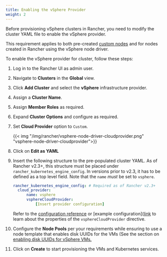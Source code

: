 ```yaml
---
title: Enabling the vSphere Provider
weight: 2
---
```

Before provisioning vSphere clusters in Rancher, you need to modify the cluster YAML file to enable the vSphere provider.

This requirement applies to both pre-created [custom nodes]({{<baseurl>}}/rancher/v2.x/en/cluster-provisioning/rke-clusters/custom-nodes/) and for nodes created in Rancher using the vSphere node driver.

To enable the vSphere provider for cluster, follow these steps:

1. Log in to the Rancher UI as admin user.
2. Navigate to **Clusters** in the **Global** view.
3. Click **Add Cluster** and select the **vSphere** infrastructure provider.
4. Assign a **Cluster Name**.
5. Assign **Member Roles** as required.
6. Expand **Cluster Options** and configure as required.
7. Set **Cloud Provider** option to `Custom`.

    {{< img "/img/rancher/vsphere-node-driver-cloudprovider.png" "vsphere-node-driver-cloudprovider">}}

8. Click on **Edit as YAML**
9. Insert the following structure to the pre-populated cluster YAML. As of Rancher v2.3+, this structure must be placed under `rancher_kubernetes_engine_config`. In versions prior to v2.3, it has to be defined as a top level field. Note that the `name` *must* be set to `vsphere`. 

    ```yaml
    rancher_kubernetes_engine_config: # Required as of Rancher v2.3+
      cloud_provider:
          name: vsphere
          vsphereCloudProvider:
              [Insert provider configuration]
    ```

    Refer to the [configuration reference](#configuration-reference) or [example configuration]([link]({{<baseurl>}}/rke/latest/en/config-options/cloud-providers/vsphere/config-example) to learn about the properties of the `vsphereCloudProvider` directive.

10. Configure the **Node Pools** per your requirements while ensuring to use a node template that enables disk UUIDs for the VMs (See the section on [enabling disk UUIDs for vSphere VMs.](#enabling-disk-uuids-with-a-node-template)
11. Click on **Create** to start provisioning the VMs and Kubernetes services.